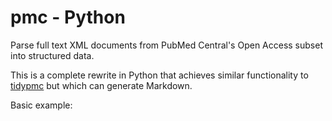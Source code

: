 # pmc - Python

Parse full text XML documents from PubMed Central's Open Access subset into structured data.

This is a complete rewrite in Python that achieves similar functionality to [tidypmc](https://github.com/ropensci/tidypmc) but which can generate Markdown.

Basic example:

```

```